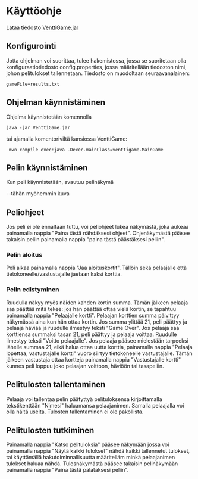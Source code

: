 # Käyttöohje

Lataa tiedosto [VenttiGame.jar](https://github.com/marykristina4/ot-harjoitustyo/releases/tag/viikko5)

## Konfigurointi

Jotta ohjelman voi suorittaa, tulee hakemistossa, jossa se suoritetaan olla konfiguraatiotiedosto config.properties,
jossa määritellään tiedoston nimi, johon pelitulokset tallennetaan. Tiedosto on muodoltaan seuraavanalainen:

```
gameFile=results.txt
```

## Ohjelman käynnistäminen

Ohjelma käynnistetään komennolla 

```
java -jar VenttiGame.jar
```
tai ajamalla komentoriviltä kansiossa VenttiGame:

```
 mvn compile exec:java -Dexec.mainClass=venttigame.MainGame
```
## Pelin käynnistäminen

Kun peli käynnistetään, avautuu pelinäkymä

--tähän myöhemmin kuva <img src="">

## Peliohjeet

Jos peli ei ole ennaltaan tuttu, voi peliohjeet lukea näkymästä, joka aukeaa painamalla nappia "Paina tästä
nähdäksesi ohjeet". Ohjenäkymästä pääsee takaisin peliin painamalla nappia "paina tästä päästäksesi peliin".

### Pelin aloitus

Peli alkaa painamalla nappia "Jaa aloituskortit". Tällöin sekä pelaajalle että tietokoneelle/vastustajalle jaetaan
kaksi korttia.

### Pelin edistyminen

Ruudulla näkyy myös näiden kahden kortin summa. Tämän jälkeen pelaaja saa päättää mitä tekee: jos hän
päättää ottaa vielä kortin, se tapahtuu painamalla nappia "Pelaajalle kortti". Pelaajan korttien summa päivittyy
näkymässä aina kun hän ottaa kortin. Jos summa ylittää 21, peli päättyy ja pelaaja häviää ja ruudulle ilmestyy 
teksti "Game Over". Jos pelaaja saa korttiensa summaksi tasan 21, peli päättyy ja pelaaja voittaa. Ruudulle ilmestyy
teksti "Voitto pelaajalle". Jos pelaaja pääsee mielestään tarpeeksi lähelle summaa 21, eikä halua ottaa uutta korttia, 
painamalla nappia "Pelaaja lopettaa, vastustajalle kortti" vuoro siirtyy tietokoneelle vastustajalle. Tämän jälkeen
vastustaja ottaa kortteja painamalla nappia "Vastustajalle kortti" kunnes peli loppuu joko pelaajan voittoon, häviöön
tai tasapeliin.

## Pelitulosten tallentaminen

Pelaaja voi tallentaa pelin päätyttyä pelituloksensa kirjoittamalla tekstikenttään "Nimesi" haluamansa pelaajanimen.
Samalla pelaajalla voi olla näitä useita. Tulosten tallentaminen ei ole pakollista.

## Pelitulosten tutkiminen

Painamalla nappia "Katso pelituloksia" pääsee näkymään jossa voi painamalla nappia "Näytä kaikki tulokset" nähdä
kaikki tallennetut tulokset, tai käyttämällä hakutoiminnallisuutta määritelläm minkä pelaajanimen tulokset haluaa
nähdä. Tulosnäkymästä pääsee takaisin pelinäkymään painamalla nappia "Paina tästä palataksesi peliin".
